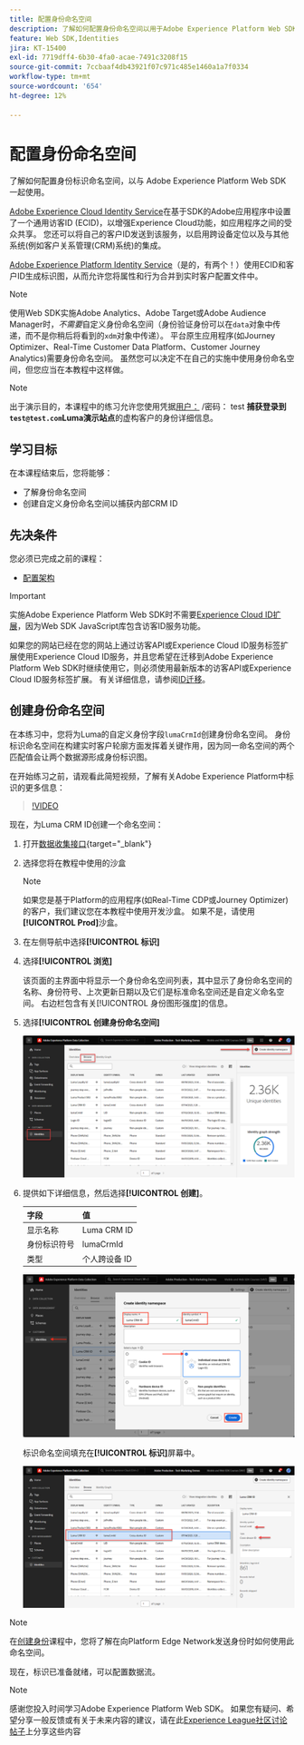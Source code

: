 ```yaml
---
title: 配置身份命名空间
description: 了解如何配置身份命名空间以用于Adobe Experience Platform Web SDK。 本课程是《使用 Web SDK 实施 Adobe Experience Cloud》教程的一部分。
feature: Web SDK,Identities
jira: KT-15400
exl-id: 7719dff4-6b30-4fa0-acae-7491c3208f15
source-git-commit: 7ccbaaf4db43921f07c971c485e1460a1a7f0334
workflow-type: tm+mt
source-wordcount: '654'
ht-degree: 12%

---
```


# 配置身份命名空间

了解如何配置身份标识命名空间，以与 Adobe Experience Platform Web SDK 一起使用。

[Adobe Experience Cloud Identity Service](https://experienceleague.adobe.com/zh-hans/docs/id-service/using/home)在基于SDK的Adobe应用程序中设置了一个通用访客ID (ECID)，以增强Experience Cloud功能，如应用程序之间的受众共享。 您还可以将自己的客户ID发送到该服务，以启用跨设备定位以及与其他系统(例如客户关系管理(CRM)系统)的集成。

[Adobe Experience Platform Identity Service](https://experienceleague.adobe.com/zh-hans/docs/experience-platform/identity/home)（是的，有两个！）使用ECID和客户ID生成标识图，从而允许您将属性和行为合并到实时客户配置文件中。

>[!NOTE]
>
>使用Web SDK实施Adobe Analytics、Adobe Target或Adobe Audience Manager时，_不需要_&#x200B;自定义身份命名空间（身份验证身份可以在`data`对象中传递，而不是你稍后将看到的`xdm`对象中传递）。 平台原生应用程序(如Journey Optimizer、Real-Time Customer Data Platform、Customer Journey Analytics)需要身份命名空间。 虽然您可以决定不在自己的实施中使用身份命名空间，但您应当在本教程中这样做。

>[!NOTE]
>
> 出于演示目的，本课程中的练习允许您使用凭据[用户： &#x200B;](https://luma.enablementadobe.com/content/luma/us/en.html) /密码： test **捕获登录到`test@test.com`Luma演示站点**&#x200B;的虚构客户的身份详细信息。

## 学习目标

在本课程结束后，您将能够：

* 了解身份命名空间
* 创建自定义身份命名空间以捕获内部CRM ID


## 先决条件

您必须已完成之前的课程：

* [配置架构](configure-schemas.md)

>[!IMPORTANT]
>
>实施Adobe Experience Platform Web SDK时不需要[Experience Cloud ID扩展](https://exchange.adobe.com/apps/ec/100160/adobe-experience-cloud-id-launch-extension)，因为Web SDK JavaScript库包含访客ID服务功能。
>
> 如果您的网站已经在您的网站上通过访客API或Experience Cloud ID服务标签扩展使用Experience Cloud ID服务，并且您希望在迁移到Adobe Experience Platform Web SDK时继续使用它，则必须使用最新版本的访客API或Experience Cloud ID服务标签扩展。 有关详细信息，请参阅[ID迁移](https://experienceleague.adobe.com/en/docs/experience-platform/edge/identity/overview)。

## 创建身份命名空间

在本练习中，您将为Luma的自定义身份字段`lumaCrmId`创建身份命名空间。 身份标识命名空间在构建实时客户轮廓方面发挥着关键作用，因为同一命名空间的两个匹配值会让两个数据源形成身份标识图。

在开始练习之前，请观看此简短视频，了解有关Adobe Experience Platform中标识的更多信息：

>[!VIDEO](https://video.tv.adobe.com/v/3422769?learn=on&enablevpops&captions=chi_hans)

现在，为Luma CRM ID创建一个命名空间：

1. 打开[数据收集接口](https://experience.adobe.com/data-collection/){target="_blank"}
1. 选择您将在教程中使用的沙盒

   >[!NOTE]
   >
   >如果您是基于Platform的应用程序(如Real-Time CDP或Journey Optimizer)的客户，我们建议您在本教程中使用开发沙盒。 如果不是，请使用&#x200B;**[!UICONTROL Prod]**&#x200B;沙盒。

1. 在左侧导航中选择&#x200B;**[!UICONTROL 标识]**
1. 选择&#x200B;**[!UICONTROL 浏览]**

   该页面的主界面中将显示一个身份命名空间列表，其中显示了身份命名空间的名称、身份符号、上次更新日期以及它们是标准命名空间还是自定义命名空间。 右边栏包含有关[!UICONTROL 身份图形强度]的信息。

1. 选择&#x200B;**[!UICONTROL 创建身份命名空间]**

   ![查看身份](assets/configure-identities-screen.png)

1. 提供如下详细信息，然后选择&#x200B;**[!UICONTROL 创建]**。

   | 字段 | 值 |
   |---------------|-----------|
   | 显示名称 | Luma CRM ID |
   | 身份标识符号 | lumaCrmId |
   | 类型 | 个人跨设备 ID |


   ![创建命名空间](assets/identities-create-namespace.png)


   标识命名空间填充在&#x200B;**[!UICONTROL 标识]**&#x200B;屏幕中。

   ![创建命名空间](assets/configure-identities-namespace-lumaCrmId.png)


>[!NOTE]
>
> 在[创建身份](create-identities.md)课程中，您将了解在向Platform Edge Network发送身份时如何使用此命名空间。

现在，标识已准备就绪，可以配置数据流。

>[!NOTE]
>
>感谢您投入时间学习Adobe Experience Platform Web SDK。 如果您有疑问、希望分享一般反馈或有关于未来内容的建议，请在此[Experience League社区讨论帖子](https://experienceleaguecommunities.adobe.com/t5/adobe-experience-platform-data/tutorial-discussion-implement-adobe-experience-cloud-with-web/td-p/444996)上分享这些内容
